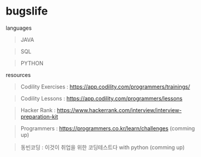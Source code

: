 # bugslife

languages

> JAVA

> SQL

> PYTHON



resources

> Codility Exercises : https://app.codility.com/programmers/trainings/

> Codility Lessons : https://app.codility.com/programmers/lessons

> Hacker Rank : https://www.hackerrank.com/interview/interview-preparation-kit

> Programmers : https://programmers.co.kr/learn/challenges (comming up)

> 동빈코딩 : 이것이 취업을 위한 코딩테스트다 with python (comming up)

